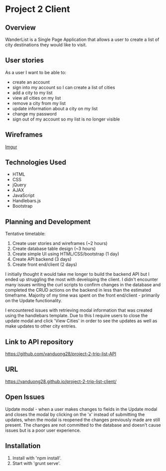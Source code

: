 # Project 2 Client

## Overview
WanderList is a Single Page Application that allows a user to create a list of
city destinations they would like to visit.

## User stories
As a user I want to be able to:
-   create an account
-   sign into my account so I can create a list of cities
-   add a city to my list
-   view all cities on my list
-   remove a city from my list
-   update information about a city on my list
-   change my password
-   sign out of my account so my list is no longer visible

## Wireframes
[Imgur](http://i.imgur.com/mUv0GiT.jpg)

## Technologies Used
-   HTML
-   CSS
-   jQuery
-   AJAX
-   JavaScript
-   Handlebars.js
-   Bootstrap

## Planning and Development
Tentative timetable:
1. Create user stories and wireframes (~2 hours)
2. Create database table design (~3 hours)
3. Create simple UI using HTML/CSS/bootstrap (1 day)
4. Create API backend (3 days)
5. Create front end/client (2 days)

I initially thought it would take me longer to build the backend API but I ended
up struggling the most with developing the client. I didn't encounter many
issues writing the curl scripts to confirm changes in the database and completed
the CRUD actions on the backend in less than the estimated timeframe. Majority of
my time was spent on the front end/client - primarily on the Update functionality.

I encountered issues with retrieving modal information that was created using
the handlebars template. Due to this I require users to close the update modal
and click 'View Cities' in order to see the updates as well as make updates to
other city entries.

## Link to API repository
https://github.com/vanduong28/project-2-trip-list-API

## URL
https://vanduong28.github.io/project-2-trip-list-client/

## Open Issues
Update modal - when a user makes changes to fields in the Update modal and
closes the modal by clicking on the 'x' instead of submitting the updates, when
the modal is reopened the changes previously made are still present. The changes
are not committed to the database and doesn't cause issues but is a poor user
experience.

## Installation
1. Install with 'npm install'.
2. Start with 'grunt serve'.

